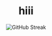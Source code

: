 <h1 align="center">hiii</h1>

<p align="center">
  <img src="https://streak-stats.demolab.com/?user=ArifRTzy&theme=radical&hide_border=true" alt="GitHub Streak"/>
</p>
